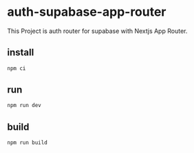 # auth-supabase-app-router
This Project is auth router for supabase with Nextjs App Router.

## install
```bash
npm ci
```

## run
```bash
npm run dev
```

## build
```bash
npm run build
```
